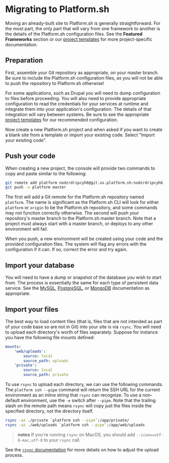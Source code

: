 # Migrating to Platform.sh

Moving an already-built site to Platform.sh is generally straightforward.  For the most part, the only part that will vary from one framework to another is the details of the Platform.sh configuration files.  See the **Featured Frameworks** section or our [project templates](https://github.com/platformsh/) for more project-specific documentation.

## Preparation

First, assemble your Git repository as appropriate, on your master branch.  Be sure to include the Platform.sh configuration files, as you will not be able to push the repository to Platform.sh otherwise!

For some applications, such as Drupal you will need to dump configuration to files before proceeding.  You will also need to provide appropriate configuration to read the credentials for your services at runtime and integrate them into your application's configuration.  The details of that integration will vary between systems.  Be sure to see the appropriate [project templates](https://github.com/platformsh/) for our recommended configuration.

Now create a new Platform.sh project and when asked if you want to create a blank site from a template or import your existing code.  Select "Import your existing code".


## Push your code

When creating a new project, the console will provide two commands to copy and paste similar to the following:

```bash
git remote add platform nodzrdripcyh6@git.us.platform.sh:nodzrdripcyh6.git
git push -u platform master
```

The first will add a Git remote for the Platform.sh repository named `platform`.  The name is significant as the Platform.sh CLI will look for either `platform` or `origin` to be the Platform.sh repository, and some commands may not function correctly otherwise.  The second will push your repository's master branch to the Platform.sh master branch.  Note that a project must always start with a master branch, or deploys to any other environment will fail.

When you push, a new environment will be created using your code and the provided configuration files.  The system will flag any errors with the configuration if it can.  If so, correct the error and try again.

## Import your database

You will need to have a dump or snapshot of the database you wish to start from.  The process is essentially the same for each type of persistent data service.  See the [MySQL](/configuration/services/mysql.md), [PostgreSQL](/configuration/services/postgresql.md), or [MongoDB](/configuration/services/mongodb.md) documentation as appropriate.

## Import your files

The best way to load content files (that is, files that are not intended as part of your code base so are not in Git) into your site is via `rsync`.  You will need to upload each directory's worth of files separately.  Suppose for instance you have the following file mounts defined:

```yaml
mounts:
    'web/uploads':
        source: local
        source_path: uploads
    'private':
        source: local
        source_path: private
```

To use `rsync` to upload each directory, we can use the following commands.  The `platform ssh --pipe` command will return the SSH URL for the current environment as an inline string that `rsync` can recognize. To use a non-default environment, use the `-e` switch after `--pipe`.  Note that the trailing slash on the remote path means `rsync` will copy just the files inside the specified directory, not the directory itself.

```bash
rsync -az ./private `platform ssh --pipe`:/app/private/
rsync -az ./web/uploads `platform ssh --pipe`:/app/web/uploads
```

> **notes**
> If you're running `rsync` on MacOS, you should add `--iconv=utf-8-mac,utf-8` to your `rsync` call.

See the [`rsync` documentation](https://download.samba.org/pub/rsync/rsync.html) for more details on how to adjust the upload process.
